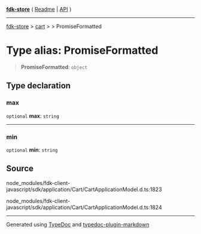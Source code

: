 [**fdk-store**](../../../README.md) ( [Readme](../../../README.md) \| [API](../../../API.md) )

---

[fdk-store](../../../API.md) > [cart](../../README.md) > [<internal>](../README.md) > PromiseFormatted

# Type alias: PromiseFormatted

> **PromiseFormatted**: `object`

## Type declaration

### max

`optional` **max**: `string`

---

### min

`optional` **min**: `string`

## Source

node_modules/fdk-client-javascript/sdk/application/Cart/CartApplicationModel.d.ts:1823

node_modules/fdk-client-javascript/sdk/application/Cart/CartApplicationModel.d.ts:1824

---

Generated using [TypeDoc](https://typedoc.org/) and [typedoc-plugin-markdown](https://www.npmjs.com/package/typedoc-plugin-markdown)
